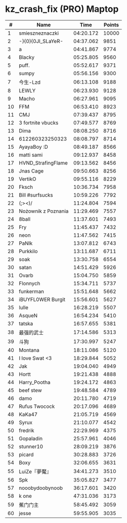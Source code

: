 # kz_crash_fix (PRO) Maptop

|  # | Name | Time | Points |
|-------------- | -------------- | -------------- | -------------- | 
| 1 | smieszneznaczki | 04:20.172 | 10000 | 
| 2 | -}{0}{0JI_SLaYeR- | 04:37.062 | 9851 | 
| 3 | a | 04:41.867 | 9774 | 
| 4 | Blacky | 05:25.805 | 9560 | 
| 5 | puff. | 05:52.617 | 9371 | 
| 6 | sumpy | 05:56.156 | 9300 | 
| 7 | 今生-Lzd | 06:13.108 | 9188 | 
| 8 | LEWLY | 06:23.930 | 9128 | 
| 9 | Macho | 06:27.961 | 9095 | 
| 10 | FFM | 06:53.410 | 8923 | 
| 11 | CMJ | 07:39.437 | 8795 | 
| 12 | 3 fortnite vbucks | 07:49.577 | 8769 | 
| 13 | Dima | 08:08.250 | 8716 | 
| 14 | 612260323250323 | 08:08.797 | 8714 | 
| 15 | AyayaBoy :D | 08:49.187 | 8566 | 
| 16 | matti sami | 09:12.937 | 8458 | 
| 17 | HVND_StrafingFlame | 09:13.562 | 8456 | 
| 18 | Jnas Cage | 09:50.663 | 8256 | 
| 19 | VertikO | 09:55.116 | 8229 | 
| 20 | Fksch | 10:36.734 | 7958 | 
| 21 | Bill #surfsucks | 10:59.226 | 7792 | 
| 22 | (;><)/ | 11:24.804 | 7594 | 
| 23 | Nożownik z Poznania | 11:29.469 | 7557 | 
| 24 | 8ball | 11:37.601 | 7493 | 
| 25 | Fry | 11:45.437 | 7432 | 
| 26 | neon | 11:47.562 | 7415 | 
| 27 | PaNlk | 13:07.812 | 6743 | 
| 28 | Purkkilo | 13:11.687 | 6711 | 
| 29 | soak | 13:30.758 | 6554 | 
| 30 | satan | 14:51.429 | 5926 | 
| 31 | Ovarb | 15:04.750 | 5859 | 
| 32 | Flonnych | 15:34.711 | 5737 | 
| 33 | funkerman | 15:51.648 | 5662 | 
| 34 | iBUYFL0WER Burgit | 15:56.601 | 5627 | 
| 35 | lulle | 16:28.219 | 5507 | 
| 36 | 󠀡󠀡⁧⁧AsqueN | 16:54.234 | 5410 | 
| 37 | tatska | 16:57.655 | 5381 | 
| 38 | 最强的武士 | 17:14.586 | 5313 | 
| 39 | 斗狗 | 17:30.997 | 5247 | 
| 40 | Montana | 18:11.086 | 5120 | 
| 41 | I love Swat <3 | 18:29.844 | 5052 | 
| 42 | Jak | 19:04.040 | 4949 | 
| 43 | Hortt | 19:21.438 | 4888 | 
| 44 | Harry_Pootha | 19:24.172 | 4863 | 
| 45 | beef stew | 19:48.584 | 4789 | 
| 46 | damo | 20:11.780 | 4719 | 
| 47 | Rufus Twocock | 20:17.096 | 4689 | 
| 48 | KaKa47 | 21:05.719 | 4569 | 
| 49 | Syrux | 21:10.077 | 4542 | 
| 50 | fredrik | 22:29.969 | 4375 | 
| 51 | Gopaladin | 25:57.961 | 4046 | 
| 52 | stunner10 | 28:09.219 | 3876 | 
| 53 | picard | 30:28.883 | 3726 | 
| 54 | Boxy | 32:06.655 | 3631 | 
| 55 | LuiZe『夢魘』 | 34:41.273 | 3510 | 
| 56 | Spk | 35:05.827 | 3477 | 
| 57 | nooobydoobynoob | 36:17.601 | 3420 | 
| 58 | k one | 47:31.036 | 3173 | 
| 59 | 蕉门门主 | 58:45.492 | 3059 | 
| 60 | jesse | 59:55.905 | 3035 | 

